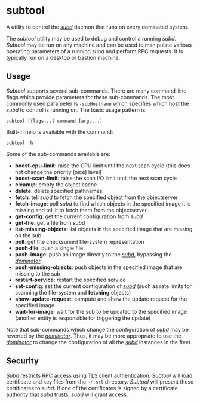 # subtool
A utility to control the *[subd](../subd/README.md)* daemon that runs on every
dominated system.

The *subtool* utility may be used to debug and control a running *subd*.
*Subtool* may be run on any machine and can be used to manipulate various
operating parameters of a running *subd* and perform RPC requests. It is
typically run on a desktop or bastion machine.

## Usage
*Subtool* supports several sub-commands. There are many command-line flags which
provide parameters for these sub-commands. The most commonly used parameter is
`-subHostname` which specifies which host the *subd* to control is running on.
The basic usage pattern is:

```
subtool [flags...] command [args...]
```

Built-in help is available with the command:

```
subtool -h
```

Some of the sub-commands available are:

- **boost-cpu-limit**: raise the CPU limit until the next scan cycle (this does
                       not change the priority (nice) level)
- **boost-scan-limit**: raise the scan I/O limit until the next scan cycle
- **cleanup**: empty the object cache
- **delete**: delete specified pathnames
- **fetch**: tell *subd* to fetch the specified object from the objectserver
- **fetch-image**: poll *subd* to find which objects in the specified image it is missing and tell it to fetch them from the objectserver
- **get-config**: get the current configuration from *subd*
- **get-file**: get a file from *subd*
- **list-missing-objects**: list objects in the specified image that are missing
                            on the sub
- **poll**: get the checksumed file-system representation
- **push-file**: push a single file
- **push-image**: push an image directly to the *[subd](../subd/README.md)*,
                  bypassing the *[dominator](../dominator/README.md)*
- **push-missing-objects**: push objects in the specified image that are missing
                            to the sub
- **restart-service**: restart the specified service
- **set-config**: set the current configuration of *[subd](../subd/README.md)*
                  (such as rate limits for scanning the file-system and
                  **fetching** objects)
- **show-update-request**: compute and show the update request for the
                           specified image
- **wait-for-image**: wait for the sub to be updated to the specified image
                      (another entity is responsible for triggering the update)

Note that sub-commands which change the configuration of
*[subd](../subd/README.md)* may be reverted by the
*[dominator](../dominator/README.md)*. Thus, it may be more appropriate to use
the *[dominator](../dominator/README.md)* to change the configuration of all the
*[subd](../subd/README.md)* instances in the fleet.

## Security
*[Subd](../subd/README.md)* restricts RPC access using TLS client
authentication. *Subtool* will load certificate and key files from the
`~/.ssl` directory. *Subtool* will present these certificates to *subd*. If one
of the certificates is signed by a certificate authority that *subd* trusts,
*subd* will grant access.
